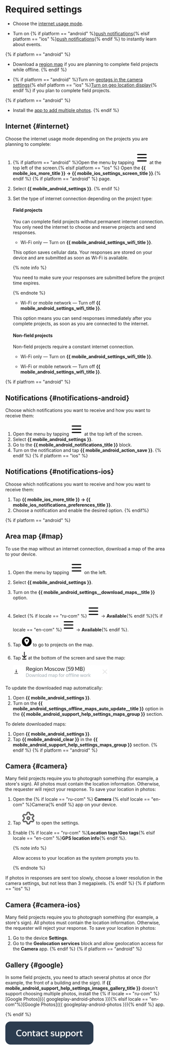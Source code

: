 # Required settings

- Choose the [internet usage mode](#internet).

- Turn on {% if platform == "android" %}[push notifications](#notifications-android){% elsif platform == "ios" %}[push notifications](#notifications-ios){% endif %} to instantly learn about events.

{% if platform == "android" %}
- Download a [region map](#map) if you are planning to complete field projects while offline.
   {% endif %}

- {% if platform == "android" %}Turn on [geotags in the camera settings](#camera){% elsif platform == "ios" %}[Turn on geo location display](#camera-ios){% endif %} if you plan to complete field projects.

{% if platform == "android" %}
- Install the [app to add multiple photos](#google).
   {% endif %}

## Internet {#internet}

Choose the internet usage mode depending on the projects you are planning to complete:
1. {% if platform == "android" %}Open the menu by tapping ![](assets/hamburger-menu.svg) at the top left of the screen.{% elsif platform == "ios" %} Open the **{{ mobile_ios_more_title }} → {{ mobile_ios_settings_screen_title }}**.{% endif %}
   {% if platform == "android" %} page.
1. Select **{{ mobile_android_settings }}**.
   {% endif %}
1. Set the type of internet connection depending on the project type:
   #### Field projects

   You can complete field projects without permanent internet connection. You only need the internet to choose and reserve projects and send responses.

   - Wi-Fi only — Turn on **{{ mobile_android_settings_wifi_title }}**.

   This option saves cellular data. Your responses are stored on your device and are submitted as soon as Wi-Fi is available.

   {% note info %}

   You need to make sure your responses are submitted before the project time expires.

   {% endnote %}

   - Wi-Fi or mobile network — Turn off **{{ mobile_android_settings_wifi_title }}**.

   This option means you can send responses immediately after you complete projects, as soon as you are connected to the internet.

   #### Non-field projects

   Non-field projects require a constant internet connection.

   - Wi-Fi only — Turn on **{{ mobile_android_settings_wifi_title }}**.

   - Wi-Fi or mobile network — Turn off **{{ mobile_android_settings_wifi_title }}**.

{% if platfrom == "android" %}
## Notifications {#notifications-android}

Choose which notifications you want to receive and how you want to receive them:

1. Open the menu by tapping ![](assets/hamburger-menu.svg) at the top left of the screen.
1. Select **{{ mobile_android_settings }}**.
1. Go to the **{{ mobile_android_notifications_title }}** block.
1. Turn on the notification and tap **{{ mobile_android_action_save }}**.
   {% endif %}
   {% if platform == "ios" %}
## Notifications {#notifications-ios}

Choose which notifications you want to receive and how you want to receive them:
1. Tap **{{ mobile_ios_more_title }} → {{ mobile_ios_notifications_preferences_title }}**.
1. Choose a notification and enable the desired option.
   {% endif%}

{% if platform == "android" %}
## Area map {#map}

To use the map without an internet connection, download a map of the area to your device.
1. Open the menu by tapping ![](assets/hamburger-menu.svg) on the left.
1. Select **{{ mobile_android_settings }}**.
1. Turn on the **{{ mobile_android_settings__download_maps__title }}** option.
1. Select {% if locale == "ru-com" %}![](assets/hamburger-menu.svg) → **Available**{% endif %}{% if locale == "en-com" %}![](assets/hamburger-menu.svg) → **Available**{% endif %}.
1. Tap ![](assets/map-android2.png) to go to projects on the map.
1. Tap ![](assets/map-download.png) at the bottom of the screen and save the map:

   ![](assets/map_download.png)

To update the downloaded map automatically:

1. Open **{{ mobile_android_settings }}**.
1. Turn on the **{{ mobile_android_settings_offline_maps_auto_update__title }}** option in the **{{ mobile_android_support_help_settings_maps_group }}** section.

To delete downloaded maps:
1. Open **{{ mobile_android_settings }}**.
1. Tap **{{ mobile_android_clear }}** in the **{{ mobile_android_support_help_settings_maps_group }}** section.
   {% endif %}
   {% if platform == "android" %}
## Camera {#camera}

Many  field projects require you to photograph something (for example, a store's sign). All photos must contain the location information. Otherwise, the requester will reject your response. To save your location in photos:
1. Open the {% if locale == "ru-com" %} **Camera** {% elsif locale == "en-com" %}Camera{% endif %} app on your device.
1. Tap ![](assets/settings.svg) to open the settings.
1. Enable {% if locale == "ru-com" %}**Location tags**/**Geo tags**{% elsif locale == "en-com" %}**GPS location info**{% endif %}.

   {% note info %}

   Allow access to your location as the system prompts you to.

   {% endnote %}

If photos in responses are sent too slowly, choose a lower resolution in the camera settings, but not less than 3 megapixels.
{% endif %}
{% if platform == "ios" %}
## Camera {#camera-ios}

Many field projects require you to photograph something (for example, a store's sign). All photos must contain the location information. Otherwise, the requester will reject your response. To save your location in photos:
1. Go to the device **Settings**.
1. Go to the **Geolocation services** block and allow geolocation access for the **Camera** app.
   {% endif %}
   {% if platform == "android" %}
## Gallery {#google}

In some field projects, you need to attach several photos at once (for example, the front of a building and the sign). If **{{ mobile_android_support_help_settings_images_gallery_title }}** doesn't support choosing multiple photos, install the {% if locale == "ru-com" %}[Google Photos]({{ googleplay-android-photos }}){% elsif locale == "en-com"%}[Google Photos]({{ googleplay-android-photos }}){% endif %} app.

{% endif %}

[![](assets/buttons/contact-support.svg)](troubleshooting/troubleshooting.md#not_working_properly)
